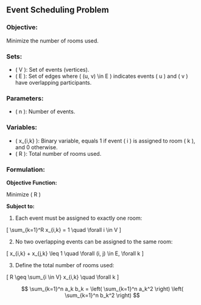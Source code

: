 ## Event Scheduling Problem

### Objective:
Minimize the number of rooms used. 

### Sets:
- \( V \): Set of events (vertices).
- \( E \): Set of edges where \( (u, v) \in E \) indicates events \( u \) and \( v \) have overlapping participants.

### Parameters:
- \( n \): Number of events.

### Variables:
- \( x_{i,k} \): Binary variable, equals 1 if event \( i \) is assigned to room \( k \), and 0 otherwise.
- \( R \): Total number of rooms used.

### Formulation:
**Objective Function:**

Minimize \( R \)

**Subject to:**

1. Each event must be assigned to exactly one room:
   

\[
   \sum_{k=1}^R x_{i,k} = 1 \quad \forall i \in V
   \]



2. No two overlapping events can be assigned to the same room:
   

\[
   x_{i,k} + x_{j,k} \leq 1 \quad \forall (i, j) \in E, \forall k
   \]



3. Define the total number of rooms used:
   

\[
   R \geq \sum_{i \in V} x_{i,k} \quad \forall k
   \]

$$
\sum_{k=1}^n a_k b_k = \left( \sum_{k=1}^n a_k^2 \right) \left( \sum_{k=1}^n b_k^2 \right)
$$



